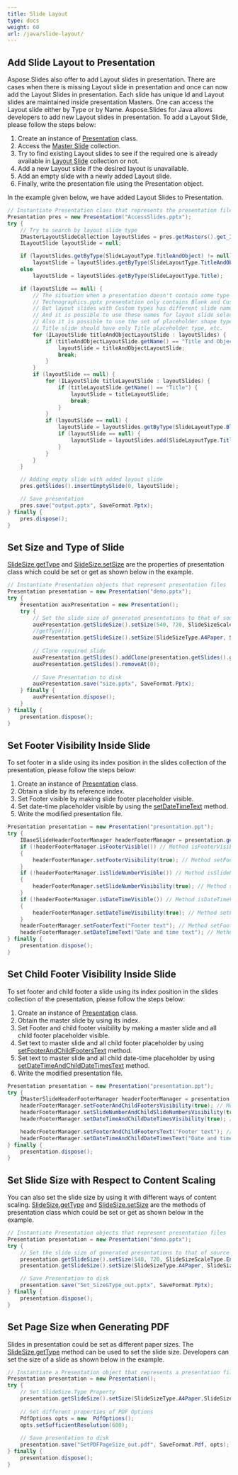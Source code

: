 ```yaml
---
title: Slide Layout
type: docs
weight: 60
url: /java/slide-layout/
---
```



## **Add Slide Layout to Presentation**
Aspose.Slides also offer to add Layout slides in presentation. There are cases when there is missing Layout slide in presentation and once can now add the Layout Slides in presentation. Each slide has unique Id and Layout slides are maintained inside presentation Masters. One can access the Layout slide either by Type or by Name. Aspose.Slides for Java allows developers to add new Layout slides in presentation. To add a Layout Slide, please follow the steps below:

1. Create an instance of [Presentation](https://apireference.aspose.com/slides/java/com.aspose.slides/Presentation) class.
1. Access the [Master Slide](https://apireference.aspose.com/slides/java/com.aspose.slides/Presentation#getMasters--) collection.
1. Try to find existing Layout slides to see if the required one is already available in [Layout Slide](https://apireference.aspose.com/slides/java/com.aspose.slides/IMasterSlide#getLayoutSlides--) collection or not.
1. Add a new Layout slide if the desired layout is unavailable.
1. Add an empty slide with a newly added Layout slide.
1. Finally, write the presentation file using the Presentation object.

In the example given below, we have added Layout Slides to Presentation.

```java
// Instantiate Presentation class that represents the presentation file
Presentation pres = new Presentation("AccessSlides.pptx");
try {
    // Try to search by layout slide type
    IMasterLayoutSlideCollection layoutSlides = pres.getMasters().get_Item(0).getLayoutSlides();
    ILayoutSlide layoutSlide = null;

    if (layoutSlides.getByType(SlideLayoutType.TitleAndObject) != null)
        layoutSlide = layoutSlides.getByType(SlideLayoutType.TitleAndObject);
    else
        layoutSlide = layoutSlides.getByType(SlideLayoutType.Title);

    if (layoutSlide == null) {
        // The situation when a presentation doesn't contain some type of layouts.
        // Technographics.pptx presentation only contains Blank and Custom layout types.
        // But layout slides with Custom types has different slide names, like "Title", "Title and Content", etc. 
        // And it is possible to use these names for layout slide selection.
        // Also it is possible to use the set of placeholder shape types. For example,
        // Title slide should have only Title placeholder type, etc.
        for (ILayoutSlide titleAndObjectLayoutSlide : layoutSlides) {
            if (titleAndObjectLayoutSlide.getName() == "Title and Object") {
                layoutSlide = titleAndObjectLayoutSlide;
                break;
            }
        }
        if (layoutSlide == null) {
            for (ILayoutSlide titleLayoutSlide : layoutSlides) {
                if (titleLayoutSlide.getName() == "Title") {
                    layoutSlide = titleLayoutSlide;
                    break;
                }
            }
            if (layoutSlide == null) {
                layoutSlide = layoutSlides.getByType(SlideLayoutType.Blank);
                if (layoutSlide == null) {
                    layoutSlide = layoutSlides.add(SlideLayoutType.TitleAndObject, "Title and Object");
                }
            }
        }
    }

    // Adding empty slide with added layout slide
    pres.getSlides().insertEmptySlide(0, layoutSlide);

    // Save presentation
    pres.save("output.pptx", SaveFormat.Pptx);
} finally {
    pres.dispose();
}
```

## **Set Size and Type of Slide**
[SlideSize.getType](https://apireference.aspose.com/slides/java/com.aspose.slides/SlideSize#getType--) and [SlideSize.setSize](https://apireference.aspose.com/net/slides/aspose.slides/slidesize/properties/size) are the properties of presentation class which could be set or get as shown below in the example.

```java
// Instantiate Presentation objects that represent presentation files
Presentation presentation = new Presentation("demo.pptx");
try {
    Presentation auxPresentation = new Presentation();
    try {
        // Set the slide size of generated presentations to that of source
        auxPresentation.getSlideSize().setSize(540, 720, SlideSizeScaleType.EnsureFit);
        //getType());
        auxPresentation.getSlideSize().setSize(SlideSizeType.A4Paper, SlideSizeScaleType.Maximize);
        
        // Clone required slide
        auxPresentation.getSlides().addClone(presentation.getSlides().get_Item(0));
        auxPresentation.getSlides().removeAt(0);
        
        // Save Presentation to disk
        auxPresentation.save("size.pptx", SaveFormat.Pptx);
    } finally {
        auxPresentation.dispose();
    }
} finally {
    presentation.dispose();
}
```

## **Set Footer Visibility Inside Slide**
To set footer in a slide using its index position in the slides collection of the presentation, please follow the steps below:

1. Create an instance of [Presentation](https://apireference.aspose.com/slides/java/com.aspose.slides/Presentation) class.
1. Obtain a slide by its reference index.
1. Set Footer visible by making slide footer placeholder visible.
1. Set date-time placeholder visible by using the [setDateTimeText](https://apireference.aspose.com/slides/java/com.aspose.slides/IBaseSlideHeaderFooterManager#setDateTimeText-java.lang.String-) method.
1. Write the modified presentation file.

```java
Presentation presentation = new Presentation("presentation.ppt");
try {
    IBaseSlideHeaderFooterManager headerFooterManager = presentation.getSlides().get_Item(0).getHeaderFooterManager();
    if (!headerFooterManager.isFooterVisible()) // Method isFooterVisible is used for indicating that a slide footer placeholder is not present.
    {
        headerFooterManager.setFooterVisibility(true); // Method setFooterVisibility is used for making a slide footer placeholder visible.
    }
    if (!headerFooterManager.isSlideNumberVisible()) // Method isSlideNumberVisible is used for indicating that a slide page number placeholder is not present.
    {
        headerFooterManager.setSlideNumberVisibility(true); // Method setSlideNumberVisibility is used for making a slide page number placeholder visible.
    }
    if (!headerFooterManager.isDateTimeVisible()) // Method isDateTimeVisible is used for indicating that a slide date-time placeholder is not present.
    {
        headerFooterManager.setDateTimeVisibility(true); // Method setFooterVisibility is used for making a slide date-time placeholder visible.
    }
    headerFooterManager.setFooterText("Footer text"); // Method setFooterText is used for setting text to slide footer placeholder.
    headerFooterManager.setDateTimeText("Date and time text"); // Method setDateTimeText is used for setting text to slide date-time placeholder.
} finally {
    presentation.dispose();
}
```

## **Set Child Footer Visibility Inside Slide**
To set footer and child footer a slide using its index position in the slides collection of the presentation, please follow the steps below:

1. Create an instance of [Presentation](https://apireference.aspose.com/slides/java/com.aspose.slides/Presentation) class.
1. Obtain the master slide by using its index.
1. Set Footer and child footer visibility by making a master slide and all child footer placeholder visible.
1. Set text to master slide and all child footer placeholder by using [setFooterAndChildFootersText](https://apireference.aspose.com/slides/java/com.aspose.slides/IMasterSlideHeaderFooterManager#setFooterAndChildFootersText-java.lang.String-) method.
1. Set text to master slide and all child date-time placeholder by using [setDateTimeAndChildDateTimesText](https://apireference.aspose.com/slides/java/com.aspose.slides/IMasterSlideHeaderFooterManager#setDateTimeAndChildDateTimesText-java.lang.String-) method.
1. Write the modified presentation file.

```java
Presentation presentation = new Presentation("presentation.ppt");
try {
    IMasterSlideHeaderFooterManager headerFooterManager = presentation.getMasters().get_Item(0).getHeaderFooterManager();
    headerFooterManager.setFooterAndChildFootersVisibility(true); // Method setFooterAndChildFootersVisibility is used for making a master slide and all child footer placeholders visible.
    headerFooterManager.setSlideNumberAndChildSlideNumbersVisibility(true); // Method setSlideNumberAndChildSlideNumbersVisibility is used for making a master slide and all child page number placeholders visible.
    headerFooterManager.setDateTimeAndChildDateTimesVisibility(true); // Method setDateTimeAndChildDateTimesVisibility is used for making a master slide and all child date-time placeholders visible.

    headerFooterManager.setFooterAndChildFootersText("Footer text"); // Method setFooterAndChildFootersText is used for setting text to master slide and all child footer placeholders.
    headerFooterManager.setDateTimeAndChildDateTimesText("Date and time text"); // Method setDateTimeAndChildDateTimesText is used for setting text to master slide and all child date-time placeholders.
} finally {
    presentation.dispose();
}
```

## **Set Slide Size with Respect to Content Scaling**
You can also set the slide size by using it with different ways of content scaling. [SlideSize.getType](https://apireference.aspose.com/slides/java/com.aspose.slides/SlideSize#getType--) and [SlideSize.setSize](https://apireference.aspose.com/slides/java/com.aspose.slides/SlideSize#setSize-int-int-) are the methods of presentation class which could be set or get as shown below in the example.

```java
// Instantiate Presentation objects that represent presentation files
Presentation presentation = new Presentation("demo.pptx");
try {
    // Set the slide size of generated presentations to that of source
    presentation.getSlideSize().setSize(540, 720, SlideSizeScaleType.EnsureFit); // Method SetSize is used for set slide size with scale content to ensure fit
    presentation.getSlideSize().setSize(SlideSizeType.A4Paper, SlideSizeScaleType.Maximize); // Method SetSize is used for set slide size with maximize size of content

    // Save Presentation to disk
    presentation.save("Set_Size&Type_out.pptx", SaveFormat.Pptx);
} finally {
    presentation.dispose();
}
```

## **Set Page Size when Generating PDF**
Slides in presentation could be set as different paper sizes. The [SlideSize.getType](https://apireference.aspose.com/slides/java/com.aspose.slides/SlideSize#getType--) method can be used to set the slide size. Developers can set the size of a slide as shown below in the example.

```java
// Instantiate a Presentation object that represents a presentation file 
Presentation presentation = new Presentation();
try {
    // Set SlideSize.Type Property 
    presentation.getSlideSize().setSize(SlideSizeType.A4Paper,SlideSizeScaleType.EnsureFit);
    
    // Set different properties of PDF Options
    PdfOptions opts = new  PdfOptions();
    opts.setSufficientResolution(600);
    
    // Save presentation to disk
    presentation.save("SetPDFPageSize_out.pdf", SaveFormat.Pdf, opts);
} finally {
    presentation.dispose();
}
```

